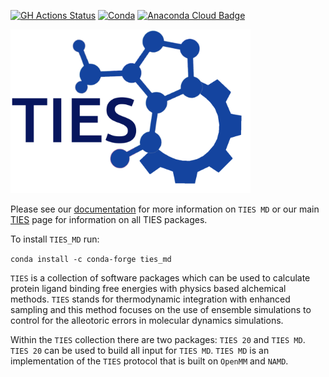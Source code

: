 [![GH Actions Status](https://github.com/UCL-CCS/TIES_MD/workflows/CI/badge.svg)](https://github.com/UCL-CCS/TIES_MD/actions?query=branch%3Amaster+workflow%3ACI)
[![Conda](https://anaconda.org/conda-forge/ties_md/badges/version.svg)](https://anaconda.org/conda-forge/ties_md)
[![Anaconda Cloud Badge](https://anaconda.org/conda-forge/ties_md/badges/downloads.svg)](https://anaconda.org/conda-forge/ties_md)

<img src="https://github.com/UCL-CCS/TIES_MD/blob/main/TIES_MD/doc/source/_static/images/TIES_logov2.png" width="384">

Please see our [documentation](https://UCL-CCS.github.io/TIES_MD/) for more information on `TIES MD` or our main [TIES](http://www.ties-service.org/) page for information on all TIES packages.

To install `TIES_MD` run:

`conda install -c conda-forge ties_md`

`TIES` is a collection of software packages which can be used to calculate protein ligand binding free energies with physics based alchemical methods. `TIES` stands for thermodynamic integration with enhanced sampling and this method focuses on the use of ensemble simulations to control for the alleotoric errors in molecular dynamics simulations.

Within the `TIES` collection there are two packages: `TIES 20` and `TIES MD`. `TIES 20` can be used to build all input for `TIES MD`. `TIES MD` is an implementation of the `TIES` protocol that is built on `OpenMM` and `NAMD`.